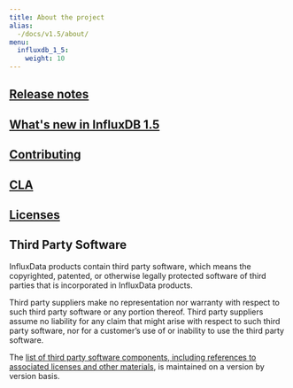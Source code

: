```yaml
---
title: About the project
alias:
  -/docs/v1.5/about/
menu:
  influxdb_1_5:
    weight: 10
---
```


## [Release notes](/influxdb/v1.5/about_the_project/releasenotes-changelog/)

## [What's new in InfluxDB 1.5](/influxdb/v1.5/about_the_project/whats_new/)

## [Contributing](https://github.com/influxdata/influxdb/blob/master/CONTRIBUTING.md)

## [CLA](https://influxdata.com/community/cla/)

## [Licenses](https://github.com/influxdata/influxdb/blob/master/LICENSE)

## <a name="third_party">Third Party Software</a>
InfluxData products contain third party software, which means the copyrighted, patented, or otherwise legally protected
software of third parties that is incorporated in InfluxData products.

Third party suppliers make no representation nor warranty with respect to such third party software or any portion thereof.
Third party suppliers assume no liability for any claim that might arise with respect to such  third party software, nor for a
customer’s use of or inability to use the  third party software.

The [list of third party software components, including references to associated licenses and other materials](https://github.com/influxdata/influxdb/blob/1.5/LICENSE_OF_DEPENDENCIES.md), is maintained on a version by version basis.
